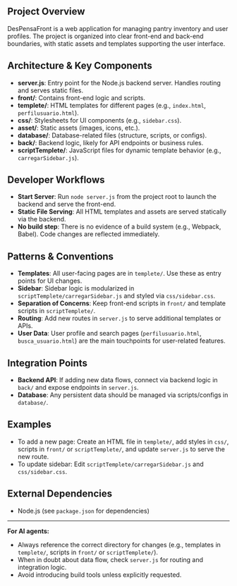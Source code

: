 
## Project Overview
DesPensaFront is a web application for managing pantry inventory and user profiles. The project is organized into clear front-end and back-end boundaries, with static assets and templates supporting the user interface.

## Architecture & Key Components
- **server.js**: Entry point for the Node.js backend server. Handles routing and serves static files.
- **front/**: Contains front-end logic and scripts.
- **templete/**: HTML templates for different pages (e.g., `index.html`, `perfilusuario.html`).
- **css/**: Stylesheets for UI components (e.g., `sidebar.css`).
- **asset/**: Static assets (images, icons, etc.).
- **database/**: Database-related files (structure, scripts, or configs).
- **back/**: Backend logic, likely for API endpoints or business rules.
- **scriptTemplete/**: JavaScript files for dynamic template behavior (e.g., `carregarSidebar.js`).

## Developer Workflows
- **Start Server**: Run `node server.js` from the project root to launch the backend and serve the front-end.
- **Static File Serving**: All HTML templates and assets are served statically via the backend.
- **No build step**: There is no evidence of a build system (e.g., Webpack, Babel). Code changes are reflected immediately.

## Patterns & Conventions
- **Templates**: All user-facing pages are in `templete/`. Use these as entry points for UI changes.
- **Sidebar**: Sidebar logic is modularized in `scriptTemplete/carregarSidebar.js` and styled via `css/sidebar.css`.
- **Separation of Concerns**: Keep front-end scripts in `front/` and template scripts in `scriptTemplete/`.
- **Routing**: Add new routes in `server.js` to serve additional templates or APIs.
- **User Data**: User profile and search pages (`perfilusuario.html`, `busca_usuario.html`) are the main touchpoints for user-related features.

## Integration Points
- **Backend API**: If adding new data flows, connect via backend logic in `back/` and expose endpoints in `server.js`.
- **Database**: Any persistent data should be managed via scripts/configs in `database/`.

## Examples
- To add a new page: Create an HTML file in `templete/`, add styles in `css/`, scripts in `front/` or `scriptTemplete/`, and update `server.js` to serve the new route.
- To update sidebar: Edit `scriptTemplete/carregarSidebar.js` and `css/sidebar.css`.

## External Dependencies
- Node.js (see `package.json` for dependencies)

---
**For AI agents:**
- Always reference the correct directory for changes (e.g., templates in `templete/`, scripts in `front/` or `scriptTemplete/`).
- When in doubt about data flow, check `server.js` for routing and integration logic.
- Avoid introducing build tools unless explicitly requested.

